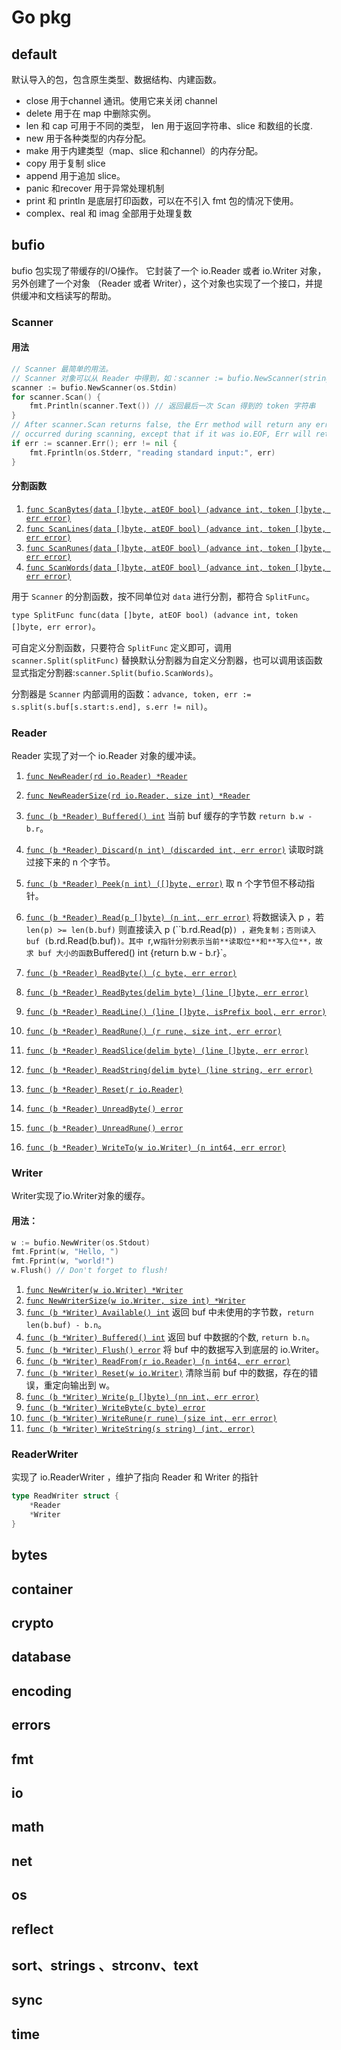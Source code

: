 # Go pkg

## default

默认导入的包，包含原生类型、数据结构、内建函数。

- close 用于channel 通讯。使用它来关闭 channel
- delete 用于在 map 中删除实例。
- len 和 cap 可用于不同的类型， len 用于返回字符串、slice 和数组的长度.
- new 用于各种类型的内存分配。
- make 用于内建类型（map、slice 和channel）的内存分配。
- copy 用于复制 slice
- append 用于追加 slice。
- panic 和recover 用于异常处理机制
- print 和 println 是底层打印函数，可以在不引入 fmt 包的情况下使用。
- complex、real 和 imag 全部用于处理复数

## bufio

 bufio 包实现了带缓存的I/O操作。 它封装了一个 io.Reader 或者 io.Writer 对象，另外创建了一个对象 （Reader 或者 Writer），这个对象也实现了一个接口，并提供缓冲和文档读写的帮助。 

### Scanner

#### 用法

```go
// Scanner 最简单的用法。
// Scanner 对象可以从 Reader 中得到，如：scanner := bufio.NewScanner(strings.NewReader(“”))
scanner := bufio.NewScanner(os.Stdin)
for scanner.Scan() {
    fmt.Println(scanner.Text()) // 返回最后一次 Scan 得到的 token 字符串
}
// After scanner.Scan returns false, the Err method will return any error that
// occurred during scanning, except that if it was io.EOF, Err will return nil.
if err := scanner.Err(); err != nil {
    fmt.Fprintln(os.Stderr, "reading standard input:", err)
}
```

#### 分割函数

1. [`func ScanBytes(data []byte, atEOF bool) (advance int, token []byte, err error)`](http://docscn.studygolang.com/pkg/bufio/#ScanBytes)
2. [`func ScanLines(data []byte, atEOF bool) (advance int, token []byte, err error)`](http://docscn.studygolang.com/pkg/bufio/#ScanLines)
3. [`func ScanRunes(data []byte, atEOF bool) (advance int, token []byte, err error)`](http://docscn.studygolang.com/pkg/bufio/#ScanRunes)
4. [`func ScanWords(data []byte, atEOF bool) (advance int, token []byte, err error)`](http://docscn.studygolang.com/pkg/bufio/#ScanWords)

用于 `Scanner` 的分割函数，按不同单位对 `data` 进行分割，都符合 `SplitFunc`。

`type SplitFunc func(data []byte, atEOF bool) (advance int, token []byte, err error)`。 

可自定义分割函数，只要符合 `SplitFunc` 定义即可，调用 `scanner.Split(splitFunc)` 替换默认分割器为自定义分割器，也可以调用该函数显式指定分割器:`scanner.Split(bufio.ScanWords)`。

分割器是 `Scanner` 内部调用的函数：`advance, token, err := s.split(s.buf[s.start:s.end], s.err != nil)`。

### Reader

 Reader 实现了对一个 io.Reader 对象的缓冲读。 

1. [`func NewReader(rd io.Reader) *Reader`](http://docscn.studygolang.com/pkg/bufio/#NewReader)

2. [`func NewReaderSize(rd io.Reader, size int) *Reader`](http://docscn.studygolang.com/pkg/bufio/#NewReaderSize)

3. [`func (b *Reader) Buffered() int`](http://docscn.studygolang.com/pkg/bufio/#Reader.Buffered) 当前 buf 缓存的字节数 `return b.w - b.r`。

4. [`func (b *Reader) Discard(n int) (discarded int, err error)`](http://docscn.studygolang.com/pkg/bufio/#Reader.Discard) 读取时跳过接下来的 n 个字节。

5. [`func (b *Reader) Peek(n int) ([]byte, error)`](http://docscn.studygolang.com/pkg/bufio/#Reader.Peek) 取 n 个字节但不移动指针。

6. [`func (b *Reader) Read(p []byte) (n int, err error)`](http://docscn.studygolang.com/pkg/bufio/#Reader.Read) 将数据读入 p ，若 `len(p) >= len(b.buf)` 则直接读入 p (``b.rd.Read(p)`) ，避免复制；否则读入 buf (`b.rd.Read(b.buf)`)。其中 `r,w` 指针分别表示当前**读取位**和**写入位**，故求 buf 大小的函数 `Buffered() int {return b.w - b.r}`。

7. [`func (b *Reader) ReadByte() (c byte, err error)`](http://docscn.studygolang.com/pkg/bufio/#Reader.ReadByte)

8. [`func (b *Reader) ReadBytes(delim byte) (line []byte, err error)`](http://docscn.studygolang.com/pkg/bufio/#Reader.ReadBytes)

9. [`func (b *Reader) ReadLine() (line []byte, isPrefix bool, err error)`](http://docscn.studygolang.com/pkg/bufio/#Reader.ReadLine)

10. [`func (b *Reader) ReadRune() (r rune, size int, err error)`](http://docscn.studygolang.com/pkg/bufio/#Reader.ReadRune)

11. [`func (b *Reader) ReadSlice(delim byte) (line []byte, err error)`](http://docscn.studygolang.com/pkg/bufio/#Reader.ReadSlice)

12. [`func (b *Reader) ReadString(delim byte) (line string, err error)`](http://docscn.studygolang.com/pkg/bufio/#Reader.ReadString)

13. [`func (b *Reader) Reset(r io.Reader)`](http://docscn.studygolang.com/pkg/bufio/#Reader.Reset)

14. [`func (b *Reader) UnreadByte() error`](http://docscn.studygolang.com/pkg/bufio/#Reader.UnreadByte)

15. [`func (b *Reader) UnreadRune() error`](http://docscn.studygolang.com/pkg/bufio/#Reader.UnreadRune)

16. [`func (b *Reader) WriteTo(w io.Writer) (n int64, err error)`](http://docscn.studygolang.com/pkg/bufio/#Reader.WriteTo)

### Writer

 Writer实现了io.Writer对象的缓存。

#### 用法：

```go
w := bufio.NewWriter(os.Stdout)
fmt.Fprint(w, "Hello, ")
fmt.Fprint(w, "world!")
w.Flush() // Don't forget to flush!
```

1. [`func NewWriter(w io.Writer) *Writer`](http://docscn.studygolang.com/pkg/bufio/#NewWriter)
2. [`func NewWriterSize(w io.Writer, size int) *Writer`](http://docscn.studygolang.com/pkg/bufio/#NewWriterSize)
3. [`func (b *Writer) Available() int`](http://docscn.studygolang.com/pkg/bufio/#Writer.Available) 返回 buf 中未使用的字节数，`return len(b.buf) - b.n`。
4. [`func (b *Writer) Buffered() int`](http://docscn.studygolang.com/pkg/bufio/#Writer.Buffered) 返回 buf 中数据的个数, `return b.n`。
5. [`func (b *Writer) Flush() error`](http://docscn.studygolang.com/pkg/bufio/#Writer.Flush) 将 buf 中的数据写入到底层的 io.Writer。
6. [`func (b *Writer) ReadFrom(r io.Reader) (n int64, err error)`](http://docscn.studygolang.com/pkg/bufio/#Writer.ReadFrom)
7. [`func (b *Writer) Reset(w io.Writer)`](http://docscn.studygolang.com/pkg/bufio/#Writer.Reset) 清除当前 buf 中的数据，存在的错误，重定向输出到 w。
8. [`func (b *Writer) Write(p []byte) (nn int, err error)`](http://docscn.studygolang.com/pkg/bufio/#Writer.Write)
9. [`func (b *Writer) WriteByte(c byte) error`](http://docscn.studygolang.com/pkg/bufio/#Writer.WriteByte)
10. [`func (b *Writer) WriteRune(r rune) (size int, err error)`](http://docscn.studygolang.com/pkg/bufio/#Writer.WriteRune)
11. [`func (b *Writer) WriteString(s string) (int, error)`](http://docscn.studygolang.com/pkg/bufio/#Writer.WriteString)

### ReaderWriter

实现了 io.ReaderWriter ，维护了指向 Reader 和 Writer 的指针

```go
type ReadWriter struct {
	*Reader
	*Writer
}
```

## bytes



## container



## crypto



## database



## encoding



## errors



## fmt



## io



## math



## net



## os



## reflect



## sort、strings 、strconv、text



## sync



## time